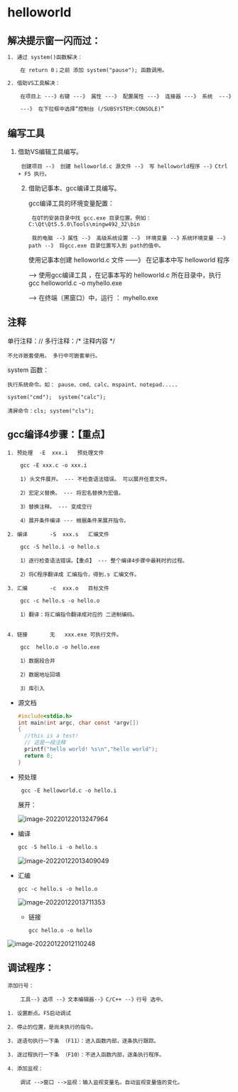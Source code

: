 # helloworld

## 解决提示窗一闪而过：

```tex
1. 通过 system()函数解决：

	在 return 0；之前 添加 system("pause"); 函数调用。

2. 借助VS工具解决：
	
	在项目上 ---》右键 ---》 属性 ---》 配置属性 ---》 连接器 ---》 系统  ---》 子系统 

	---》 在下拉框中选择“控制台 (/SUBSYSTEM:CONSOLE)”
```

## 编写工具

1. 借助VS编辑工具编写。
	
		创建项目 --》 创建 helloworld.c 源文件 --》 写 helloworld程序 --》Ctrl + F5 执行。 

	2. 借助记事本、gcc编译工具编写。

		gcc编译工具的环境变量配置：

			在QT的安装目录中找 gcc.exe 目录位置。例如： C:\Qt\Qt5.5.0\Tools\mingw492_32\bin
			
			我的电脑 --》属性 --》 高级系统设置 --》 环境变量 --》系统环境变量 --》 path --》 将gcc.exe 目录位置写入到 path的值中。

		使用记事本创建 helloworld.c 文件 ——》 在记事本中写 helloworld 程序 

		--> 使用gcc编译工具 ，在记事本写的 helloworld.c 所在目录中，执行 gcc helloworld.c -o myhello.exe  

		--> 在终端（黑窗口）中，运行 ： myhello.exe

## 注释

单行注释：//	
多行注释：/* 注释内容 */ 

	不允许嵌套使用。 多行中可嵌套单行。

system 函数：

	执行系统命令。如： pause、cmd、calc、mspaint、notepad.....
	
	system("cmd");  system("calc");
	
	清屏命令：cls; system("cls");

## gcc编译4步骤：【重点】

	1. 预处理	-E	xxx.i	预处理文件
	
		gcc -E xxx.c -o xxx.i
	
		1) 头文件展开。 --- 不检查语法错误。 可以展开任意文件。
	
		2）宏定义替换。 --- 将宏名替换为宏值。
	
		3）替换注释。	--- 变成空行
	
		4）展开条件编译 --- 根据条件来展开指令。
	
	2. 编译		-S	xxx.s	汇编文件
	
		gcc -S hello.i -o hello.s
	
		1）逐行检查语法错误。【重点】	--- 整个编译4步骤中最耗时的过程。
	
		2）将C程序翻译成 汇编指令，得到.s 汇编文件。
	
	3. 汇编		-c	xxx.o	目标文件
	
		gcc -c hello.s -o hello.o
	
		1）翻译：将汇编指令翻译成对应的 二进制编码。


	4. 链接		无	xxx.exe	可执行文件。
	
		gcc  hello.o -o hello.exe
	
		1）数据段合并
	
		2）数据地址回填
	
		3）库引入

- 源文档

  ```c
  #include<stdio.h>
  int main(int argc, char const *argv[])
  {
  	//this is a test!
  	// 这是一段注释
  	printf("hello world! %s\n","hello world");
  	return 0;
  }
  ```

  

- 预处理 

  ```shell
   gcc -E helloworld.c -o hello.i
  ```

  展开：

  ![image-20220122013247964](../images/ch.assets/image-20220122013247964.png)

- 编译

  ```c
  gcc -S hello.i -o hello.s
  ```

  ![image-20220122013409049](../images/ch.assets/image-20220122013409049.png)

- 汇编

  ```shell
  gcc -c hello.s -o hello.o
  ```

  ![image-20220122013711353](../images/ch.assets/image-20220122013711353.png)

  - 链接

    ```shell
    gcc hello.o -o hello
    ```

    

![image-20220122012110248](../images/ch.assets/image-20220122012110248.png)





## 调试程序：

	添加行号：
	
		工具--》选项 --》文本编辑器--》C/C++ --》行号 选中。
	
	1. 设置断点。F5启动调试
	
	2. 停止的位置，是尚未执行的指令。
	
	3. 逐语句执行一下条 （F11）：进入函数内部，逐条执行跟踪。
	
	3. 逐过程执行一下条 （F10）：不进入函数内部，逐条执行程序。
	
	4. 添加监视：
	
		调试 -->窗口 -->监视：输入监视变量名。自动监视变量值的变化。

